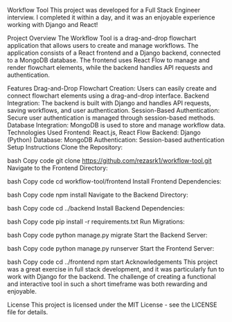 Workflow Tool
This project was developed for a Full Stack Engineer interview. I completed it within a day, and it was an enjoyable experience working with Django and React!

Project Overview
The Workflow Tool is a drag-and-drop flowchart application that allows users to create and manage workflows. The application consists of a React frontend and a Django backend, connected to a MongoDB database. The frontend uses React Flow to manage and render flowchart elements, while the backend handles API requests and authentication.

Features
Drag-and-Drop Flowchart Creation: Users can easily create and connect flowchart elements using a drag-and-drop interface.
Backend Integration: The backend is built with Django and handles API requests, saving workflows, and user authentication.
Session-Based Authentication: Secure user authentication is managed through session-based methods.
Database Integration: MongoDB is used to store and manage workflow data.
Technologies Used
Frontend: React.js, React Flow
Backend: Django (Python)
Database: MongoDB
Authentication: Session-based authentication
Setup Instructions
Clone the Repository:

bash
Copy code
git clone https://github.com/rezasrk1/workflow-tool.git
Navigate to the Frontend Directory:

bash
Copy code
cd workflow-tool/frontend
Install Frontend Dependencies:

bash
Copy code
npm install
Navigate to the Backend Directory:

bash
Copy code
cd ../backend
Install Backend Dependencies:

bash
Copy code
pip install -r requirements.txt
Run Migrations:

bash
Copy code
python manage.py migrate
Start the Backend Server:

bash
Copy code
python manage.py runserver
Start the Frontend Server:

bash
Copy code
cd ../frontend
npm start
Acknowledgements
This project was a great exercise in full stack development, and it was particularly fun to work with Django for the backend. The challenge of creating a functional and interactive tool in such a short timeframe was both rewarding and enjoyable.

License
This project is licensed under the MIT License - see the LICENSE file for details.
